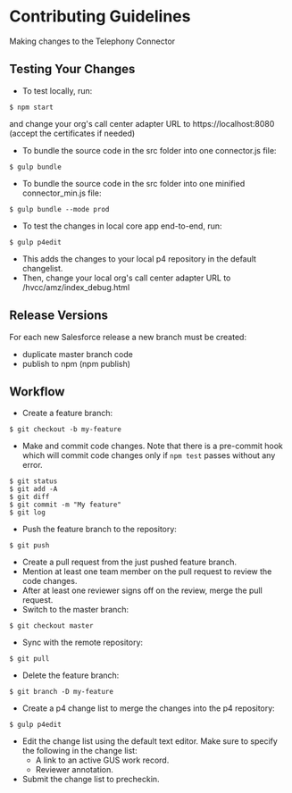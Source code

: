 # Contributing Guidelines
Making changes to the Telephony Connector

## Testing Your Changes
* To test locally, run:
```
$ npm start
```
and change your org's call center adapter URL to https://localhost:8080 (accept the certificates if needed)

* To bundle the source code in the src folder into one connector.js file:
```
$ gulp bundle
```
* To bundle the source code in the src folder into one minified connector_min.js file:
```
$ gulp bundle --mode prod
```
* To test the changes in local core app end-to-end, run:
```
$ gulp p4edit
```
* This adds the changes to your local p4 repository in the default changelist. 
* Then, change your local org's call center adapter URL to /hvcc/amz/index_debug.html
 
## Release Versions
For each new Salesforce release a new branch must be created:
 - duplicate master branch code
 - publish to npm (npm publish)  

## Workflow
* Create a feature branch:
```
$ git checkout -b my-feature
```
* Make and commit code changes. Note that there is a pre-commit hook which will commit code changes only if `npm test` passes without any error.
```
$ git status
$ git add -A
$ git diff
$ git commit -m "My feature"
$ git log
```
* Push the feature branch to the repository:
```
$ git push
```
* Create a pull request from the just pushed feature branch.
* Mention at least one team member on the pull request to review the code changes.
* After at least one reviewer signs off on the review, merge the pull request.
* Switch to the master branch:
```
$ git checkout master
```
* Sync with the remote repository:
```
$ git pull
```
* Delete the feature branch:
```
$ git branch -D my-feature
```
* Create a p4 change list to merge the changes into the p4 repository:
```
$ gulp p4edit
```
* Edit the change list using the default text editor. Make sure to specify the following in the change list:
  * A link to an active GUS work record.
  * Reviewer annotation.
* Submit the change list to precheckin.
